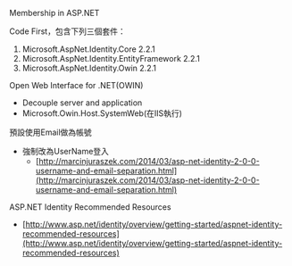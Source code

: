 Membership in ASP.NET

Code First，包含下列三個套件：
1. Microsoft.AspNet.Identity.Core 2.2.1
2. Microsoft.AspNet.Identity.EntityFramework 2.2.1
3. Microsoft.AspNet.Identity.Owin 2.2.1

Open Web Interface for .NET(OWIN)
- Decouple server and application
- Microsoft.Owin.Host.SystemWeb(在IIS執行)

預設使用Email做為帳號
- 強制改為UserName登入
	- [http://marcinjuraszek.com/2014/03/asp-net-identity-2-0-0-username-and-email-separation.html](http://marcinjuraszek.com/2014/03/asp-net-identity-2-0-0-username-and-email-separation.html)

ASP.NET Identity Recommended Resources
- [http://www.asp.net/identity/overview/getting-started/aspnet-identity-recommended-resources](http://www.asp.net/identity/overview/getting-started/aspnet-identity-recommended-resources)
